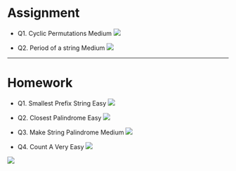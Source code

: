 # Assignment
 

- Q1. Cyclic Permutations Medium [![](https://img.shields.io/badge/-MEDIUM-yellow)]()

- Q2. Period of a string Medium [![](https://img.shields.io/badge/-MEDIUM-yellow)]()


*** 

# Homework
 
- Q1. Smallest Prefix String Easy [![](https://img.shields.io/badge/-EASY-green)]()

- Q2. Closest Palindrome Easy [![](https://img.shields.io/badge/-EASY-green)]()

- Q3. Make String Palindrome Medium [![](https://img.shields.io/badge/-MEDIUM-yellow)]()

- Q4. Count A Very Easy [![](https://img.shields.io/badge/-EASY-green)]()



[![](https://img.shields.io/badge/github-blue?style=for-the-badge)](https://github.com/pashmash372)

 